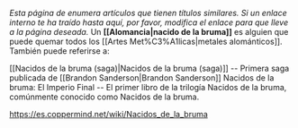 *Esta página de  enumera artículos que tienen títulos similares.  Si un enlace interno te ha traído hasta aquí, por favor, modifica el enlace para que lleve a la página deseada.*
Un **[[Alomancia\|nacido de la bruma]]** es alguien que puede quemar todos los [[Artes Met%C3%A1licas\|metales alománticos]].
También puede referirse a:

[[Nacidos de la bruma (saga)\|Nacidos de la bruma (saga)]] -- Primera saga publicada de [[Brandon Sanderson\|Brandon Sanderson]]
Nacidos de la bruma: El Imperio Final -- El primer libro de la trilogía Nacidos de la bruma, comúnmente conocido como Nacidos de la bruma.


https://es.coppermind.net/wiki/Nacidos_de_la_bruma